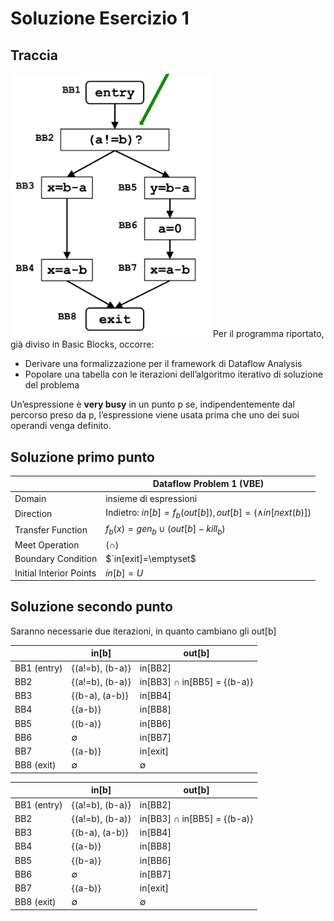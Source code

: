
# Soluzione Esercizio 1
## Traccia
<img style="width:20rem" src="./imgs/Screenshot 2024-04-29 alle 15.21.01.png" alt="">
Per il programma riportato, già diviso in Basic Blocks, occorre:

 - Derivare una formalizzazione per il framework di Dataflow Analysis
 - Popolare una tabella con le iterazioni dell’algoritmo iterativo di soluzione del problema

Un’espressione è **very busy** in un punto p se, indipendentemente dal percorso preso da p, l’espressione viene usata prima che uno dei suoi operandi venga definito.

## Soluzione primo punto
|  						               |Dataflow Problem 1 (VBE)									                            |
|-----------------------|-------------------------------------------------------------|
|Domain   				          |insieme di espressioni									                                |
|Direction				          |Indietro: $`in[b] = f_b(out[b]), out[b] = (\wedge in[next(b)])`$|
|Transfer Function	    	|$f_b(x)=gen_b\cup(out[b]-kill_b)$								                 	 |
|Meet Operation			      |$`(\cap)`$													                                        |
|Boundary Condition	   	|$`in[exit]=\emptyset$									                              	  |
|Initial Interior Points|$in[b]=U$													                                      |

## Soluzione secondo punto

Saranno necessarie due iterazioni, in quanto cambiano gli out[b]

| &nbsp; | in[b] | out[b] |
| ------ | ----- | ------ |
| BB1 (entry) | {(a!=b), (b-a)} | in[BB2]|
| BB2 | {(a!=b), (b-a)} | in[BB3] $`\cap`$ in[BB5] = {(b-a)} |
| BB3 | {(b-a), (a-b)} | in[BB4] |
| BB4 | {(a-b)} | in[BB8] |
| BB5 | {(b-a)} | in[BB6] |
| BB6 | $`\emptyset`$ | in[BB7] |
| BB7 | {(a-b)} | in[exit] |
| BB8 (exit) | $`\emptyset`$ | $`\emptyset`$ |

| &nbsp; | in[b] | out[b] |
| ------ | ----- | ------ |
| BB1 (entry) | {(a!=b), (b-a)} | in[BB2]|
| BB2 | {(a!=b), (b-a)} | in[BB3] $`\cap`$ in[BB5] = {(b-a)} |
| BB3 | {(b-a), (a-b)} | in[BB4] |
| BB4 | {(a-b)} | in[BB8] |
| BB5 | {(b-a)} | in[BB6] |
| BB6 | $`\emptyset`$ | in[BB7] |
| BB7 | {(a-b)} | in[exit] |
| BB8 (exit) | $`\emptyset`$ | $`\emptyset`$ |
